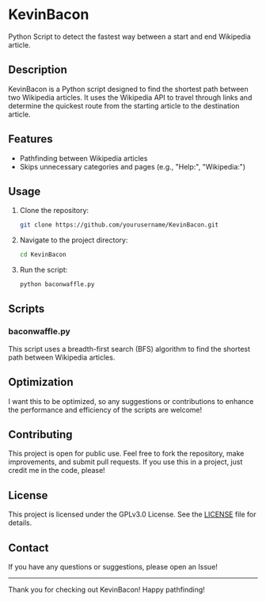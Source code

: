# KevinBacon

Python Script to detect the fastest way between a start and end Wikipedia article.

## Description

KevinBacon is a Python script designed to find the shortest path between two Wikipedia articles. It uses the Wikipedia API to travel through links and determine the quickest route from the starting article to the destination article.

## Features

- Pathfinding between Wikipedia articles
- Skips unnecessary categories and pages (e.g., "Help:", "Wikipedia:")

## Usage

1. Clone the repository:
    ```sh
    git clone https://github.com/yourusername/KevinBacon.git
    ```
2. Navigate to the project directory:
    ```sh
    cd KevinBacon
    ```
3. Run the script:
    ```sh
    python baconwaffle.py
    ```

## Scripts

### baconwaffle.py

This script uses a breadth-first search (BFS) algorithm to find the shortest path between Wikipedia articles.

## Optimization

I want this to be optimized, so any suggestions or contributions to enhance the performance and efficiency of the scripts are welcome!

## Contributing

This project is open for public use. Feel free to fork the repository, make improvements, and submit pull requests. If you use this in a project, just credit me in the code, please!

## License

This project is licensed under the GPLv3.0 License. See the [LICENSE](LICENSE) file for details.

## Contact

If you have any questions or suggestions, please open an Issue!

---

Thank you for checking out KevinBacon! Happy pathfinding!

